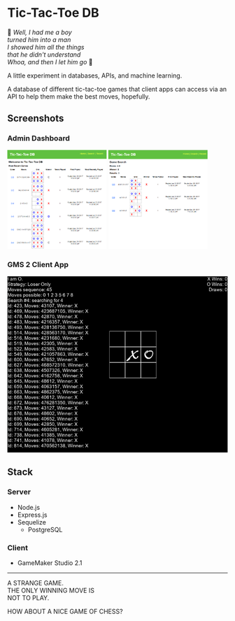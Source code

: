 # Tic-Tac-Toe DB

🎵 *Well, I had me a boy  
turned him into a man  
I showed him all the things  
that he didn't understand  
Whoa, and then I let him go* 🎵

A little experiment in databases, APIs, and machine learning.

A database of different tic-tac-toe games that client apps can access via an API to help them make the best moves, hopefully.

## Screenshots

### Admin Dashboard

<img src="https://github.com/mstop4/tictactoeDB/blob/master/img/screen1.png" width="45%" height="45%" /> <img src="https://github.com/mstop4/tictactoeDB/blob/master/img/screen2.png" width="45%" height="45%" />

### GMS 2 Client App

!["GMS2 Client App"](https://github.com/mstop4/tictactoeDB/blob/master/img/gms2-client.png?raw=true)


## Stack

### Server
- Node.js
- Express.js 
- Sequelize
    - PostgreSQL
    
### Client
- GameMaker Studio 2.1

---

A STRANGE GAME.  
THE ONLY WINNING MOVE IS  
NOT TO PLAY.  

HOW ABOUT A NICE GAME OF CHESS?
